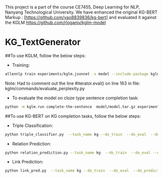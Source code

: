This project is a part of the course CE7455, Deep Learning for NLP, Nanyang Technological University.
We have enhanced the original KG-BERT Markup :  [https://github.com/yao8839836/kg-bert] and evaluated it against the KGLM https://github.com/rloganiv/kglm-model
# KG_TextGenerator

##To use KGLM, follow the below steps: 
* Training:
```sh
allennlp train experiments/kglm.jsonnet -s model --include-package kglm
 ```
Note: Had to comment out the line #iterator.eval() on line 163 in file: kglm/commands/evaluate_perplexity.py

* To evaluate the model on cloze type sentence completion task:

```sh
python -m kglm.run complete-the-sentence  model/model.tar.gz experiments/complete_the_sentence.jsonl --output-file output_data/predictions.txt --include-package kglm
```
##To use KG-BERT on KG completion tasks, follow the below steps:

* Triple Classification:
```sh
python triple_classifier.py  --task_name kg --do_train  --do_eval  --do_predict --data_dir ./data/linked_wikitext --bert_model bert-base-uncased --max_seq_length 128 --train_batch_size 32 --learning_rate 5e-5 --num_train_epochs 3.0 --output_dir ./triple_output_linked_wikitext/  --gradient_accumulation_steps 1 --eval_batch_size 512

```
* Relation Prediction:
```sh
python relation_prediction.py --task_name kg  --do_train  --do_eval --do_predict --data_dir ./data/linked_wikitext --bert_model bert-base-uncased --max_seq_length 128 --train_batch_size 32 --learning_rate 5e-5 --num_train_epochs 3.0 --output_dir ./output_relation_prediction/  --gradient_accumulation_steps 1 --eval_batch_size 512

```

* Link Prediction:
```sh
python link_pred.py  --task_name kg --do_train  --do_eval  --do_predict --data_dir ./data/linked_wikitext --bert_model bert-base-uncased --max_seq_length 20 --train_batch_size 32 --learning_rate 5e-5 --num_train_epochs 3.0 --output_dir ./output_linked_wikitext/  --checkpoint_dir ./checkpoint/ --gradient_accumulation_steps 1 --eval_batch_size 512

```
